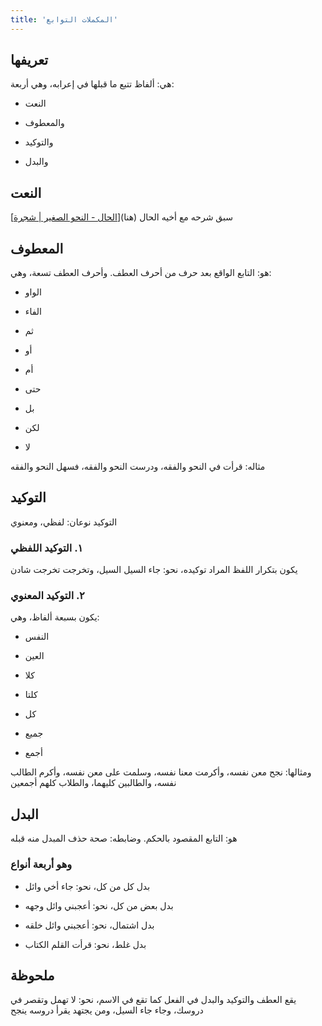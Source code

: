 ```yaml
---
title: 'المكملات التوابع'
---
```


## تعريفها

هي: ألفاظ تتبع ما قبلها في إعرابه، وهي أربعة:

- النعت

- والمعطوف

- والتوكيد

- والبدل

## النعت

سبق شرحه مع أخيه الحال (هنا)[[الحال - النحو الصغير | شجرة](https://tree.alwalxed.com/learn/~a~l~n~h~w/~s~l~y~m~a~n_~a~l~E~y~w~n~y/~a~l~n~h~w_~a~l~S~gh~y~r/~2_~a~l~k~l~a~m/~3_~m~k~m~l~a~t_~a~l~j~m~l~t~y~n/~1_~a~l~m~k~m~l~a~t_~a~l~m~n~S~w~b~a~t/~2_~a~l~h~a~l_~w~a~l~n~E~t/)]

## المعطوف

هو: التابع الواقع بعد حرف من أحرف العطف. وأحرف العطف تسعة، وهي:

- الواو

- الفاء

- ثم

- أو

- أم

- حتى

- بل

- لكن

- لا

مثاله: قرأت في النحو والفقه، ودرست النحو والفقه، فسهل النحو والفقه

## التوكيد

التوكيد نوعان: لفظي، ومعنوي

### ١. التوكيد اللفظي

يكون بتكرار اللفظ المراد توكيده، نحو: جاء السيل السيل، وتخرجت تخرجت شادن

### ٢. التوكيد المعنوي

يكون بسبعة ألفاظ، وهي:

- النفس

- العين

- كلا

- كلتا

- كل

- جميع

- أجمع

ومثالها: نجح معن نفسه، وأكرمت معنا نفسه، وسلمت على معن نفسه، وأكرم الطالب نفسه، والطالبين كليهما، والطلاب كلهم أجمعين

## البدل

هو: التابع المقصود بالحكم. وضابطه: صحة حذف المبدل منه قبله

### وهو أربعة أنواع

- بدل كل من كل، نحو: جاء أخي وائل

- بدل بعض من كل، نحو: أعجبني وائل وجهه

- بدل اشتمال، نحو: أعجبني وائل خلقه

- بدل غلط، نحو: قرأت القلم الكتاب

## ملحوظة

يقع العطف والتوكيد والبدل في الفعل كما تقع في الاسم، نحو: لا تهمل وتقصر في دروسك، وجاء جاء السيل، ومن يجتهد يقرأ دروسه ينجح

# 
